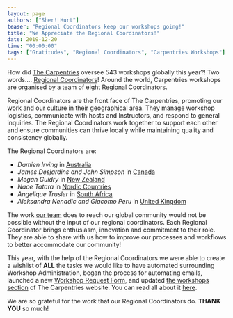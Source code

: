 ```yaml
---
layout: page
authors: ["Sher! Hurt"]
teaser: "Regional Coordinators keep our workshops going!"
title: "We Appreciate the Regional Coordinators!"
date: 2019-12-20
time: "00:00:00"
tags: ["Gratitudes", "Regional Coordinators", "Carpentries Workshops"]
---
```


How did [The Carpentries](https://carpentries.org) oversee 543 workshops globally this year?! Two words…. [Regional Coordinators](https://carpentries.org/regionalcoordinators/)! Around the world, Carpentries workshops are organised by a team of eight Regional Coordinators.

Regional Coordinators are the front face of The Carpentries, promoting our work and our culture in their geographical area. They manage workshop logistics, communicate with hosts and Instructors, and respond to general inquiries. The Regional Coordinators work together to support each other and ensure communities can thrive locally while maintaining quality and consistency globally.

The Regional Coordinators are:
- *Damien Irving* in [Australia](https://carpentries.org/regions_au/)
- *James Desjardins and John Simpson* in [Canada](https://carpentries.org/regions_ca/)
- *Megan Guidry* in [New Zealand](https://carpentries.org/regions_nz/)
- *Naoe Tatara* in [Nordic Countries](https://carpentries.org/regions_nordic/)
- *Angelique Trusler* in [South Africa](https://carpentries.org/regions_za/)
- *Aleksandra Nenadic and Giacomo Peru* in [United Kingdom](https://carpentries.org/regions_uk/)

The work [our team](https://carpentries.org/team/) does to reach our global community would not be possible without the input of our regional coordinators. Each Regional Coordinator brings enthusiasm, innovation and commitment to their role. They are able to share with us how to improve our processes and workflows to better accommodate our community!

This year, with the help of the Regional Coordinators we were able to create a wishlist of **ALL** the tasks we would like to have automated surrounding Workshop Administration, began the process for automating emails, launched a new [Workshop Request Form](https://amy.carpentries.org/forms/workshop/), and updated [the workshops section](https://carpentries.org/workshops/) of The Carpentries website. You can read all about it [here](https://carpentries.org/blog/2019/09/Workshop-request-forms-and-more/).

We are so grateful for the work that our Regional Coordinators do. **THANK YOU** so much!
